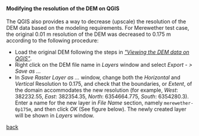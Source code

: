 #### Modifying the resolution of the DEM on QGIS

The QGIS also provides a way to decrease (upscale) the resolution of the DEM data based on the modeling requirements. For Merewether test case, the original 0.01 m resolution of the DEM was decreased to 0.175 m according to the following procedure:  
-	Load the original DEM following the steps in [_"Viewing the DEM data on QGIS"_](/Merewether2-1.md).
- Right click on the DEM file name in *Layers* window and select *Export - > Save as …*
-	In *Save Raster Layer as …* window, change both the *Horizontal* and *Vertical* Resolution to 0.175, and check that the boundaries, or *Extent*, of the domain accommodates the new resolution (for example, *West*: 382232.55, *East*: 382354.35, *North*: 6354664.775, *South*: 6354280.3). Enter a name for the new layer in *File Name* section, namely `merewether-0p175m`, and then click *OK* (See figure below). The newly created layer will be shown in *Layers* window.


[back](/Merewether2.md)
